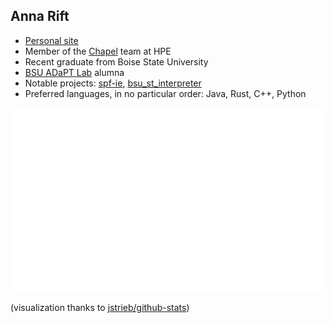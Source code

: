 ## Anna Rift


- [Personal site](https://riftEmber.com)
- Member of the [Chapel](https://chapel-lang.org/) team at HPE
- Recent graduate from Boise State University
- [BSU ADaPT Lab](https://boisestate-adaptlab.github.io) alumna
- Notable projects: [spf-ie](https://github.com/BoiseState-AdaptLab/spf-ie), [bsu_st_interpreter](https://github.com/riftEmber/bsu_st_interpreter)
- Preferred languages, in no particular order: Java, Rust, C++, Python


![GitHub contribution statistics visualization](https://github.com/riftEmber/github-stats/blob/master/generated/overview.svg)

(visualization thanks to [jstrieb/github-stats](https://github.com/jstrieb/github-stats))
